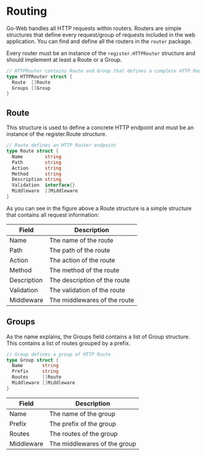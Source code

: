 # Routing

Go-Web handles all HTTP requests within routers. Routers are simple structures that define every request/group of requests included in the web application. You can find and define all the routers in the `router` package.

Every router must be an instance of the `register.HTTPRouter` structure and should implement at least a Route or a Group.

```go title="The HTTPRouter structure
// HTTPRouter contains Route and Group that defines a complete HTTP Router
type HTTPRouter struct {
  Route  []Route
  Groups []Group
}
```

## Route

This structure is used to define a concrete HTTP endpoint and must be an instance of the register.Route structure.

```go title="The Route structure"
// Route defines an HTTP Router endpoint
type Route struct {
  Name        string
  Path        string
  Action      string
  Method      string
  Description string
  Validation  interface{}
  Middleware  []Middleware
}

```

As you can see in the figure above a Route structure is a simple structure that contains all request information:

| Field | Description |
|-------|-------------|
| Name | The name of the route |
| Path | The path of the route |
| Action | The action of the route |
| Method | The method of the route |
| Description | The description of the route |
| Validation | The validation of the route |
| Middleware | The middlewares of the route |

## Groups

As the name explains, the Groups field contains a list of Group structure. This contains a list of routes grouped by a prefix.

```go title="The Group structure"
// Group defines a group of HTTP Route
type Group struct {
  Name       string
  Prefix     string
  Routes     []Route
  Middleware []Middleware
}
```

| Field | Description |
|-------|-------------|
| Name | The name of the group |
| Prefix | The prefix of the group |
| Routes | The routes of the group |
| Middleware | The middlewares of the group |
